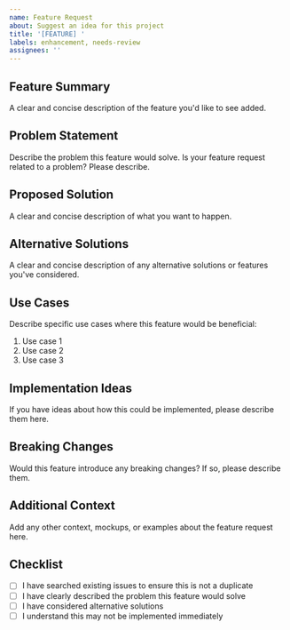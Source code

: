 ```yaml
---
name: Feature Request
about: Suggest an idea for this project
title: '[FEATURE] '
labels: enhancement, needs-review
assignees: ''
---
```


## Feature Summary
A clear and concise description of the feature you'd like to see added.

## Problem Statement
Describe the problem this feature would solve. Is your feature request related to a problem? Please describe.

## Proposed Solution
A clear and concise description of what you want to happen.

## Alternative Solutions
A clear and concise description of any alternative solutions or features you've considered.

## Use Cases
Describe specific use cases where this feature would be beneficial:
1. Use case 1
2. Use case 2
3. Use case 3

## Implementation Ideas
If you have ideas about how this could be implemented, please describe them here.

## Breaking Changes
Would this feature introduce any breaking changes? If so, please describe them.

## Additional Context
Add any other context, mockups, or examples about the feature request here.

## Checklist
- [ ] I have searched existing issues to ensure this is not a duplicate
- [ ] I have clearly described the problem this feature would solve
- [ ] I have considered alternative solutions
- [ ] I understand this may not be implemented immediately